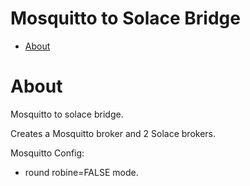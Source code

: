 # Mosquitto to Solace Bridge <!-- omit in toc -->
- [About](#about)
# About

Mosquitto to solace bridge.

Creates a Mosquitto broker and 2 Solace brokers.

Mosquitto Config:

- round robine=FALSE mode.
